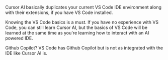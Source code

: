 Cursor AI basically duplicates your current VS Code IDE environment along with their extensions, if you have VS Code installed. 

Knowing the VS Code basics is a must. If you have no experience with VS Code, you can still learn Cursor AI, but the basics of VS Code will be learned at the same time as you're learning how to interact with an AI powered IDE.

Github Copilot? VS Code has Github Copilot but is not as integrated with the IDE like Cursor AI is.